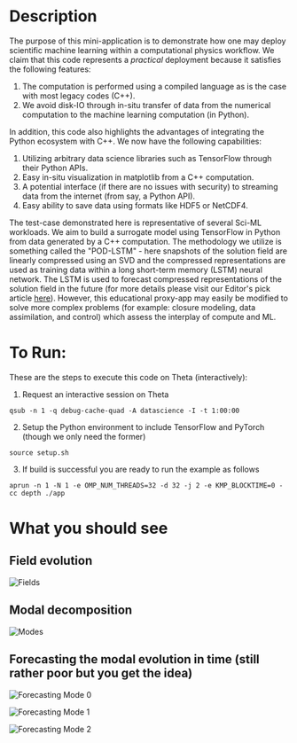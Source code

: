 # Description

The purpose of this mini-application is to demonstrate how one may deploy scientific machine learning within a computational physics workflow. We claim that this code represents a *practical* deployment because it satisfies the following features:
1. The computation is performed using a compiled language as is the case with most legacy codes (C++).
2. We avoid disk-IO through in-situ transfer of data from the numerical computation to the machine learning computation (in Python).

In addition, this code also highlights the advantages of integrating the Python ecosystem with C++. We now have the following capabilities:
1. Utilizing arbitrary data science libraries such as TensorFlow through their Python APIs.
2. Easy in-situ visualization in matplotlib from a C++ computation.
3. A potential interface (if there are no issues with security) to streaming data from the internet (from say, a Python API).
4. Easy ability to save data using formats like HDF5 or NetCDF4.

The test-case demonstrated here is representative of several Sci-ML workloads. We aim to build a surrogate model using TensorFlow in Python from data generated by a C++ computation. The methodology we utilize is something called the "POD-LSTM" - here snapshots of the solution field are linearly compressed using an SVD and the compressed representations are used as training data within a long short-term memory (LSTM) neural network. The LSTM is used to forecast compressed representations of the solution field in the future (for more details please visit our Editor's pick article [here](https://doi.org/10.1063/5.0019884)). However, this educational proxy-app may easily be modified to solve more complex problems (for example: closure modeling, data assimilation, and control) which assess the interplay of compute and ML.

# To Run:

These are the steps to execute this code on Theta (interactively):
1. Request an interactive session on Theta
```
qsub -n 1 -q debug-cache-quad -A datascience -I -t 1:00:00
```
2. Setup the Python environment to include TensorFlow and PyTorch (though we only need the former)
```
source setup.sh
```
3. If build is successful you are ready to run the example as follows
```
aprun -n 1 -N 1 -e OMP_NUM_THREADS=32 -d 32 -j 2 -e KMP_BLOCKTIME=0 -cc depth ./app
```

# What you should see

## Field evolution
![Fields](Field_evolution.png "Fields")

## Modal decomposition
![Modes](SVD_Eigenvectors.png "Modes")

## Forecasting the modal evolution in time (still rather poor but you get the idea)
![Forecasting Mode 0](Mode_0_prediction.png "Mode 0 prediction")

![Forecasting Mode 1](Mode_1_prediction.png "Mode 1 prediction")

![Forecasting Mode 2](Mode_2_prediction.png "Mode 2 prediction")



